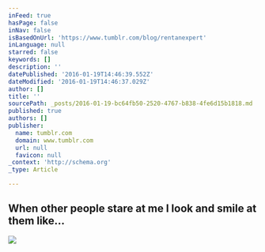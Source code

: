 ```yaml
---
inFeed: true
hasPage: false
inNav: false
isBasedOnUrl: 'https://www.tumblr.com/blog/rentanexpert'
inLanguage: null
starred: false
keywords: []
description: ''
datePublished: '2016-01-19T14:46:39.552Z'
dateModified: '2016-01-19T14:46:37.029Z'
author: []
title: ''
sourcePath: _posts/2016-01-19-bc64fb50-2520-4767-b838-4fe6d15b1818.md
published: true
authors: []
publisher:
  name: tumblr.com
  domain: www.tumblr.com
  url: null
  favicon: null
_context: 'http://schema.org'
_type: Article

---
```

## **When other people stare at me I look and smile at them like...**
![](https://45.media.tumblr.com/e84728f5bc6aa07dea78a22b2a61c115/tumblr_n1lff02oot1trd69ro1_500.gif)